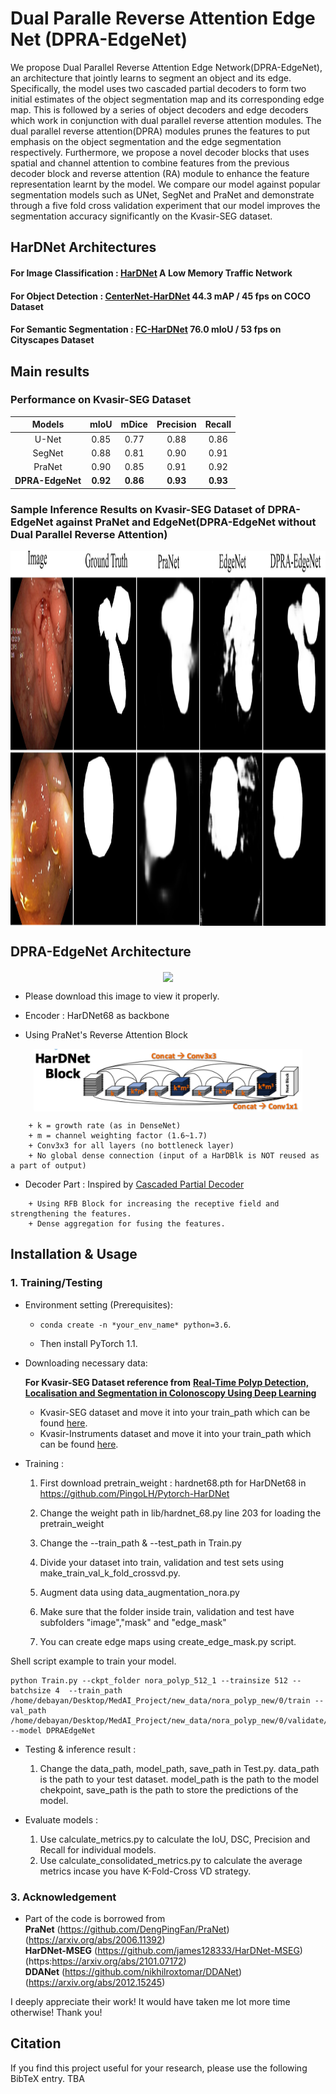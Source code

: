 # Dual Paralle Reverse Attention Edge Net (DPRA-EdgeNet)
We propose Dual Parallel Reverse Attention Edge Network(DPRA-EdgeNet), an architecture that jointly learns to segment an object and its edge. Specifically, the model uses two cascaded partial decoders to form two initial estimates of the object segmentation map and its corresponding edge map. This is followed by a series of object decoders and edge decoders which work in conjunction with dual parallel reverse attention modules. The dual parallel reverse attention(DPRA) modules prunes the features to put emphasis on the object segmentation and the edge segmentation respectively. Furthermore, we propose a novel decoder blocks that uses spatial and channel attention 
to combine features from the previous decoder block and reverse attention (RA) module to enhance the feature representation learnt by the model. We compare our model against popular segmentation models such as UNet, SegNet and PraNet and demonstrate through a five fold cross validation experiment that our model improves the segmentation accuracy significantly on the Kvasir-SEG dataset. 


## HarDNet Architectures
#### For Image Classification : [HarDNet](https://github.com/PingoLH/Pytorch-HarDNet) A Low Memory Traffic Network
#### For Object Detection : [CenterNet-HarDNet](https://github.com/PingoLH/CenterNet-HarDNet) 44.3 mAP / 45 fps on COCO Dataset
#### For Semantic Segmentation : [FC-HarDNet](https://github.com/PingoLH/FCHarDNet)  76.0 mIoU / 53 fps on Cityscapes Dataset


## Main results

### Performance on Kvasir-SEG Dataset  


| Models       | mIoU   | mDice  | Precision   | Recall   |
| :----------: | :----: | :----: | :-----------: | :--------: |
|U-Net         | 0.85  | 0.77  | 0.88         |0.86       | 
|SegNet |0.88| 0.81 |0.90 |0.91|
|PraNet |0.90| 0.85 |0.91 |0.92 |
|**DPRA-EdgeNet** |**0.92**   |  **0.86**| **0.93**|**0.93**|


###  Sample Inference Results on Kvasir-SEG Dataset of DPRA-EdgeNet against PraNet and EdgeNet(DPRA-EdgeNet without Dual Parallel Reverse Attention)

<p align="center"> <img src='images/Comparison.png' align="center" height="600px"> </p>

## DPRA-EdgeNet Architecture
<p align="center"> <img src='images/Network_Arch_2.png' align="center" height="400px"> </p> 

- Please download this image to view it properly.

- Encoder : HarDNet68 as backbone
- Using PraNet's Reverse Attention Block

<p align="center"> <img src='images/hardnet.png' align="center" height="100px"> </p> 

```
    + k = growth rate (as in DenseNet)
    + m = channel weighting factor (1.6~1.7)
    + Conv3x3 for all layers (no bottleneck layer)
    + No global dense connection (input of a HarDBlk is NOT reused as a part of output)
```

- Decoder Part : Inspired by [Cascaded Partial Decoder](https://github.com/wuzhe71/CPD)

```
    + Using RFB Block for increasing the receptive field and strengthening the features.
    + Dense aggregation for fusing the features.
```

## Installation & Usage
### 1. Training/Testing


- Environment setting (Prerequisites):
    
    + `conda create -n *your_env_name* python=3.6`.
    
    + Then install PyTorch 1.1.

- Downloading necessary data:


    **For Kvasir-SEG Dataset reference from**
    [**Real-Time Polyp Detection, Localisation and Segmentation in Colonoscopy Using Deep Learning**](https://arxiv.org/abs/2011.07631)
    
   
    + Kvasir-SEG dataset and move it into your train_path
    which can be found [here](https://datasets.simula.no/kvasir-seg/).
    + Kvasir-Instruments dataset and move it into your train_path
    which can be found [here](https://datasets.simula.no/kvasir-instrument/).
   
- Training :

    1. First download pretrain_weight : hardnet68.pth for HarDNet68 in https://github.com/PingoLH/Pytorch-HarDNet  
    
    2. Change the weight path in lib/hardnet_68.py line 203 for loading the pretrain_weight  
    
    3. Change the --train_path & --test_path in Train.py  
    
    4.  Divide your dataset into train, validation and test sets using make_train_val_k_fold_crossvd.py. 

    5.  Augment data using data_augmentation_nora.py
    
    6.  Make sure that the folder inside train, validation and test have subfolders "image","mask" and "edge_mask"
    
    7.  You can create edge maps using create_edge_mask.py script.

Shell script example to train your model. 
```
python Train.py --ckpt_folder nora_polyp_512_1 --trainsize 512 --batchsize 4  --train_path /home/debayan/Desktop/MedAI_Project/new_data/nora_polyp_new/0/train --val_path /home/debayan/Desktop/MedAI_Project/new_data/nora_polyp_new/0/validate/ --model DPRAEdgeNet
```

- Testing & inference result :

    1. Change the data_path, model_path, save_path in Test.py. data_path is the path to your test dataset. model_path is the path to the model chekpoint, save_path is the path to store the predictions of the model. 
    
- Evaluate models :

    1. Use calculate_metrics.py to calculate the IoU, DSC, Precision and Recall for individual models.
    2. Use calculate_consolidated_metrics.py to calculate the average metrics incase you have K-Fold-Cross VD strategy. 
     
### 3. Acknowledgement

- Part of the code is borrowed from     
**PraNet** (https://github.com/DengPingFan/PraNet) (https://arxiv.org/abs/2006.11392)     
**HarDNet-MSEG** (https://github.com/james128333/HarDNet-MSEG) (https:https://arxiv.org/abs/2101.07172)        
**DDANet** (https://github.com/nikhilroxtomar/DDANet) (https://arxiv.org/abs/2012.15245)    

I deeply appreciate their work! It would have taken me lot more time otherwise! Thank you!



## Citation
If you find this project useful for your research, please use the following BibTeX entry.
    TBA
